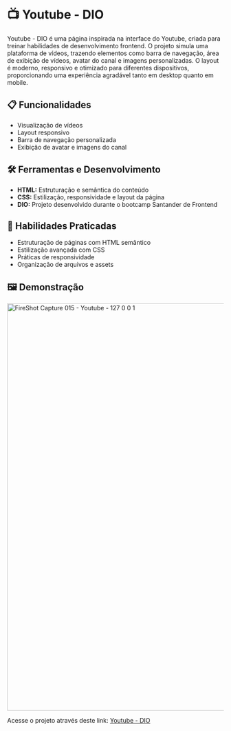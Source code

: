 # 📺 Youtube - DIO

Youtube - DIO é uma página inspirada na interface do Youtube, criada para treinar habilidades de desenvolvimento frontend. O projeto simula uma plataforma de vídeos, trazendo elementos como barra de navegação, área de exibição de vídeos, avatar do canal e imagens personalizadas. O layout é moderno, responsivo e otimizado para diferentes dispositivos, proporcionando uma experiência agradável tanto em desktop quanto em mobile.

## 📋 Funcionalidades

- Visualização de vídeos
- Layout responsivo
- Barra de navegação personalizada
- Exibição de avatar e imagens do canal

## 🛠️ Ferramentas e Desenvolvimento

- **HTML:** Estruturação e semântica do conteúdo
- **CSS:** Estilização, responsividade e layout da página
- **DIO:** Projeto desenvolvido durante o bootcamp Santander de Frontend

## 📖 Habilidades Praticadas

- Estruturação de páginas com HTML semântico
- Estilização avançada com CSS
- Práticas de responsividade
- Organização de arquivos e assets

## 🖼️ Demonstração

<img width="1360" height="945" alt="FireShot Capture 015 - Youtube -  127 0 0 1" src="https://github.com/user-attachments/assets/70324892-d689-41f7-afc8-b7bae3bb15a9" />


Acesse o projeto através deste link: [Youtube - DIO](https://julianafc.github.io/Youtube_DIO/)
